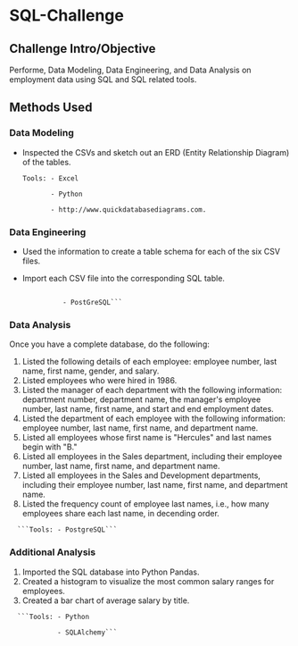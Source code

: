 # SQL-Challenge

## Challenge Intro/Objective
Performe, Data Modeling, Data Engineering, and Data Analysis on employment data using SQL and SQL related tools.

## Methods Used
 ### Data Modeling
  * Inspected the CSVs and sketch out an ERD (Entity Relationship Diagram) of the tables. 
     
     
        Tools: - Excel
     
               - Python
            
               - http://www.quickdatabasediagrams.com.
            
 ### Data Engineering
  * Used the information to create a table schema for each of the six CSV files. 
  * Import each CSV file into the corresponding SQL table.
  
    
      ```Tools: - http://www.quickdatabasediagrams.com
    
                - PostGreSQL```
 ### Data Analysis
Once you have a complete database, do the following:
  1.	Listed the following details of each employee: employee number, last name, first name, gender, and salary.
  2.	Listed employees who were hired in 1986.
  3.	Listed the manager of each department with the following information: department number, department name, the manager's employee number, last name, first name, and start and end employment dates.
  4.	Listed the department of each employee with the following information: employee number, last name, first name, and department name.
  5.	Listed all employees whose first name is "Hercules" and last names begin with "B."
  6.	Listed all employees in the Sales department, including their employee number, last name, first name, and department name.
  7.	Listed all employees in the Sales and Development departments, including their employee number, last name, first name, and department name.
  8.	Listed the frequency count of employee last names, i.e., how many employees share each last name, in decending order.
      
      ```Tools: - PostgreSQL```
         
  ### Additional Analysis
  1.	Imported the SQL database into Python Pandas. 
  2.	Created a histogram to visualize the most common salary ranges for employees.
  3.	Created a bar chart of average salary by title.
  
      ```Tools: - Python
      
                - SQLAlchemy```

